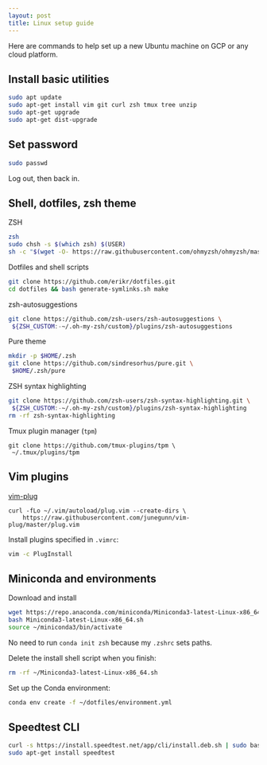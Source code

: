 ```yaml
---
layout: post
title: Linux setup guide
---
```

Here are commands to help set up a new Ubuntu machine on GCP or any cloud platform.

## Install basic utilities
```bash
sudo apt update
sudo apt-get install vim git curl zsh tmux tree unzip
sudo apt-get upgrade
sudo apt-get dist-upgrade
```

## Set password
```bash
sudo passwd
```

Log out, then back in.

## Shell, dotfiles, zsh theme

ZSH
```bash
zsh
sudo chsh -s $(which zsh) $(USER)
sh -c "$(wget -O- https://raw.githubusercontent.com/ohmyzsh/ohmyzsh/master/tools/install.sh)"
```

Dotfiles and shell scripts
```bash
git clone https://github.com/erikr/dotfiles.git  
cd dotfiles && bash generate-symlinks.sh make
```

zsh-autosuggestions
```bash
git clone https://github.com/zsh-users/zsh-autosuggestions \
 ${ZSH_CUSTOM:-~/.oh-my-zsh/custom}/plugins/zsh-autosuggestions
```

Pure theme
```bash
mkdir -p $HOME/.zsh
git clone https://github.com/sindresorhus/pure.git \
 $HOME/.zsh/pure
```

ZSH syntax highlighting
```bash
git clone https://github.com/zsh-users/zsh-syntax-highlighting.git \
 ${ZSH_CUSTOM:-~/.oh-my-zsh/custom}/plugins/zsh-syntax-highlighting
rm -rf zsh-syntax-highlighting
```

Tmux plugin manager (`tpm`)
```
git clone https://github.com/tmux-plugins/tpm \
 ~/.tmux/plugins/tpm
```

## Vim plugins

[vim-plug](https://github.com/junegunn/vim-plug/wiki/tutorial)
```
curl -fLo ~/.vim/autoload/plug.vim --create-dirs \
    https://raw.githubusercontent.com/junegunn/vim-plug/master/plug.vim
```

Install plugins specified in `.vimrc`:
```bash
vim -c PlugInstall
```

## Miniconda and environments

Download and install
```bash
wget https://repo.anaconda.com/miniconda/Miniconda3-latest-Linux-x86_64.sh 
bash Miniconda3-latest-Linux-x86_64.sh
source ~/miniconda3/bin/activate
```

No need to run `conda init zsh` because my `.zshrc` sets paths.

Delete the install shell script when you finish:

```zsh
rm -rf ~/Miniconda3-latest-Linux-x86_64.sh
```

Set up the Conda environment:
```zsh
conda env create -f ~/dotfiles/environment.yml
```

## Speedtest CLI
```zsh
curl -s https://install.speedtest.net/app/cli/install.deb.sh | sudo bash
sudo apt-get install speedtest
```
